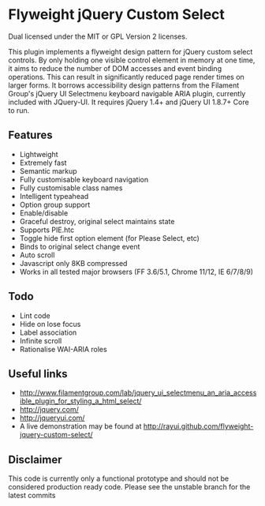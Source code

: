 # Flyweight jQuery Custom Select
Dual licensed under the MIT or GPL Version 2 licenses.

This plugin implements a flyweight design pattern for jQuery custom select controls. By only holding one visible control element in memory at one time, it aims to reduce the number of DOM accesses and event binding operations. This can result in significantly reduced page render times on larger forms. 
It borrows accessibility design patterns from the Filament Group's jQuery UI Selectmenu keyboard navigable ARIA plugin, currently included with JQuery-UI. It requires jQuery 1.4+ and jQuery UI 1.8.7+ Core to run.

## Features

  * Lightweight
  * Extremely fast
  * Semantic markup
  * Fully customisable keyboard navigation
  * Fully customisable class names
  * Intelligent typeahead
  * Option group support
  * Enable/disable
  * Graceful destroy, original select maintains state
  * Supports PIE.htc
  * Toggle hide first option element (for Please Select, etc)
  * Binds to original select change event
  * Auto scroll
  * Javascript only 8KB compressed
  * Works in all tested major browsers (FF 3.6/5.1, Chrome 11/12, IE 6/7/8/9)

## Todo

  * Lint code
  * Hide on lose focus
  * Label association
  * Infinite scroll
  * Rationalise WAI-ARIA roles

## Useful links

  * http://www.filamentgroup.com/lab/jquery_ui_selectmenu_an_aria_accessible_plugin_for_styling_a_html_select/
  * http://jquery.com/
  * http://jqueryui.com/
  * A live demonstration may be found at http://rayui.github.com/flyweight-jquery-custom-select/
  
## Disclaimer

This code is currently only a functional prototype and should not be considered production ready code. Please see the unstable branch for the latest commits
